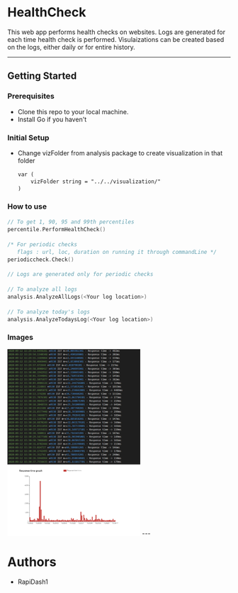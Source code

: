 # HealthCheck

This web app performs health checks on websites.
Logs are generated for each time health check is performed.
Visulaizations can be created based on the logs, either daily or for entire history.

---

## Getting Started

### Prerequisites
* Clone this repo to your local machine.
* Install Go if you haven't

### Initial Setup
* Change vizFolder from analysis package to create visualization in that folder
    ```
    var (
        vizFolder string = "../../visualization/"
    )
    ```

### How to use
```go
// To get 1, 90, 95 and 99th percentiles
percentile.PerformHealthCheck()

/* For periodic checks
   flags : url, loc, duration on running it through commandLine */
periodiccheck.Check()

// Logs are generated only for periodic checks

// To analyze all logs
analysis.AnalyzeAllLogs(<Your log location>)

// To analyze today's logs
analysis.AnalyzeTodaysLog(<Your log location>)
```

### Images
<img src = "images/logs.PNG" width = "300">  
<img src = "images/visualization.PNG" width = "300"> 
---

# Authors
* RapiDash1